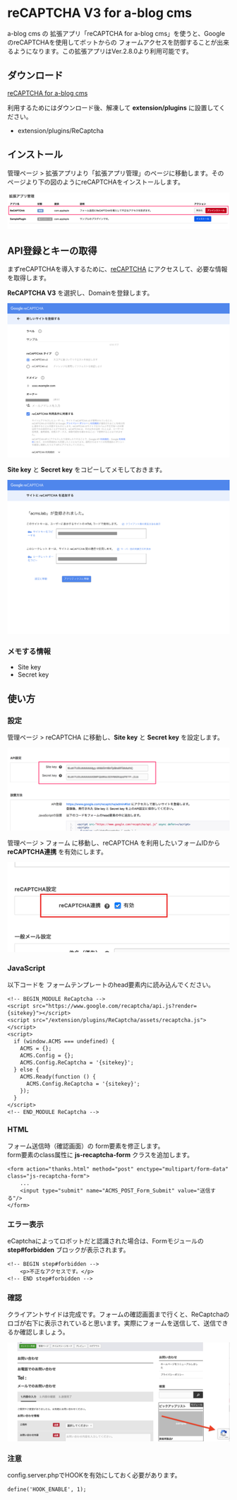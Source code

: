 # reCAPTCHA V3 for a-blog cms

a-blog cms の 拡張アプリ「reCAPTCHA for a-blog cms」を使うと、GoogleのreCAPTCHAを使用してボットからの
フォームアクセスを防御することが出来るようになります。この拡張アプリはVer.2.8.0より利用可能です。

## ダウンロード

[reCAPTCHA for a-blog cms](https://github.com/appleple/acms-recaptcha/raw/master/build/recaptcha.zip)

利用するためにはダウンロード後、解凍して **extension/plugins** に設置してください。

* extension/plugins/ReCaptcha

## インストール

管理ページ > 拡張アプリより「拡張アプリ管理」のページに移動します。そのページより下の図のようにreCAPTCHAをインストールします。

![アプリ一覧](./images/app-index.png "アプリ一覧")

## API登録とキーの取得

まずreCAPTCHAを導入するために、[reCAPTCHA](https://www.google.com/recaptcha/admin#list) にアクセスして、必要な情報を取得します。

**ReCAPTCHA V3** を選択し、Domainを登録します。

![Register a new site](./images/api-input.png "Register a new site")

**Site key** と **Secret key** をコピーしてメモしておきます。

![Site key と　Secret key の取得](./images/api-input2.png "Site key と　Secret key の取得")

### メモする情報

* Site key
* Secret key

## 使い方

### 設定

管理ページ > reCAPTCHA に移動し、**Site key** と **Secret key** を設定します。

![拡張アプリ設定画面](./images/setting-plugin.png "拡張アプリ設定画面")

管理ページ > フォーム に移動し、reCAPTCHA を利用したいフォームIDから **reCAPTCHA連携** を有効にします。

![フォーム設定画面](./images/setting-form.png "フォーム設定画面")

### JavaScript

以下コードを フォームテンプレートのhead要素内に読み込んでください。

```
<!-- BEGIN_MODULE ReCaptcha -->
<script src="https://www.google.com/recaptcha/api.js?render={sitekey}"></script>
<script src="/extension/plugins/ReCaptcha/assets/recaptcha.js"></script>
<script>
  if (window.ACMS === undefined) {
    ACMS = {};
    ACMS.Config = {};
    ACMS.Config.ReCaptcha = '{sitekey}';
  } else {
    ACMS.Ready(function () {
      ACMS.Config.ReCaptcha = '{sitekey}';
    });
  }
</script>
<!-- END_MODULE ReCaptcha -->
```

### HTML

フォーム送信時（確認画面）の form要素を修正します。<br>
form要素のclass属性に **js-recaptcha-form** クラスを追加します。

```
<form action="thanks.html" method="post" enctype="multipart/form-data" class="js-recaptcha-form">
	...
	<input type="submit" name="ACMS_POST_Form_Submit" value="送信する"/>
</form>
```

### エラー表示

eCaptchaによってロボットだと認識された場合は、Formモジュールの **step#forbidden** ブロックが表示されます。

```
<!-- BEGIN step#forbidden -->
	<p>不正なアクセスです。</p>
<!-- END step#forbidden -->
```

### 確認

クライアントサイドは完成です。フォームの確認画面まで行くと、ReCaptchaのロゴが右下に表示されていると思います。実際にフォームを送信して、送信できるか確認しましょう。

![チェック画面](./images/result.png "チェック画面")

### 注意

config.server.phpでHOOKを有効にしておく必要があります。

```
define('HOOK_ENABLE', 1);
```


